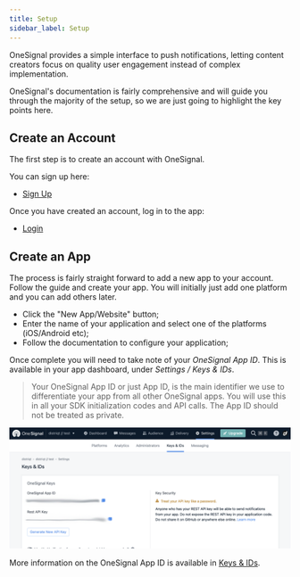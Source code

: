 ```yaml
---
title: Setup
sidebar_label: Setup
---
```


OneSignal provides a simple interface to push notifications, letting content creators focus on quality user engagement instead of complex implementation.

OneSignal's documentation is fairly comprehensive and will guide you through the majority of the setup, so we are just going to highlight the key points here.


## Create an Account

The first step is to create an account with OneSignal. 

You can sign up here: 
- [Sign Up](https://app.onesignal.com/signup)

Once you have created an account, log in to the app:
- [Login](https://app.onesignal.com/login)


## Create an App 

The process is fairly straight forward to add a new app to your account. Follow the guide and create your app. You will initially just add one platform and you can add others later.

- Click the "New App/Website" button;
- Enter the name of your application and select one of the platforms (iOS/Android etc);
- Follow the documentation to configure your application;


Once complete you will need to take note of your *OneSignal App ID*. This is available in your app dashboard, under *Settings / Keys & IDs*. 


> Your OneSignal App ID or just App ID, is the main identifier we use to differentiate your app from all other OneSignal apps. You will use this in all your SDK initialization codes and API calls. The App ID should not be treated as private.

![](images/onesignal_servicevalues.png)


More information on the OneSignal App ID is available in [Keys & IDs](https://documentation.onesignal.com/docs/accounts-and-keys#section-app-id).





